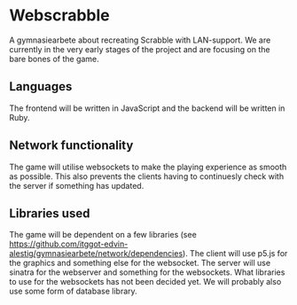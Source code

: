 # Webscrabble
A gymnasiearbete about recreating Scrabble with LAN-support. We are currently in the very early stages of the project and are focusing on the bare bones of the game.

## Languages
The frontend will be written in JavaScript and the backend will be written in Ruby. 

## Network functionality
The game will utilise websockets to make the playing experience as smooth as possible. This also prevents the clients having to continuesly check with the server if something has updated. 

## Libraries used
The game will be dependent on a few libraries (see https://github.com/itggot-edvin-alestig/gymnasiearbete/network/dependencies).
The client will use p5.js for the graphics and something else for the websocket. The server will use sinatra for the webserver and something for the websockets. What libraries to use for the websockets has not been decided yet. We will probably also use some form of database library.